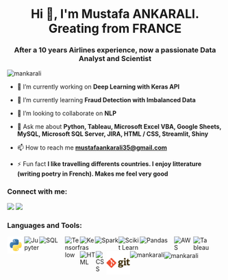 <h1 align="center">Hi 👋, I'm Mustafa ANKARALI. Greating from FRANCE</h1>
<h3 align="center"> After a 10 years Airlines experience, now a passionate Data Analyst and Scientist </h3>

<p align="left"> <img src="https://komarev.com/ghpvc/?username=mankarali&label=Profile%20views&color=0e75b6&style=flat" alt="mankarali" /> </p>

- 🔭 I’m currently working on **Deep Learning with Keras API**

- 🌱 I’m currently learning **Fraud Detection with Imbalanced Data**

- 👯 I’m looking to collaborate on **NLP**

- 💬 Ask me about **Python, Tableau, Microsoft Excel VBA, Google Sheets, MySQL, Microsoft SQL Server, JIRA, HTML / CSS, Streamlit, Shiny**

- 📫 How to reach me **mustafaankarali35@gmail.com**

- ⚡ Fun fact **I like travelling differents countries. I enjoy litterature (writing poetry in French). Makes me feel very good**

<h3 align="left">Connect with me:</h3>
<p align="left">

[![](https://img.shields.io/badge/linkedin-%230077B5.svg?&style=for-the-badge&logo=linkedin&logoColor=white)](https://www.linkedin.com/in/mustafaankarali/)
[![](https://img.shields.io/badge/tableau-%2312100E.svg?&style=for-the-badge&logo=tableau&logoColor=orange)](https://public.tableau.com/en-us/s/profile/mustafa.ankarali#!/)

</p>

<h3 align="left">Languages and Tools:</h3>

<p align="left">
<img align="left" alt="Python" width="40px" src="https://raw.githubusercontent.com/github/explore/80688e429a7d4ef2fca1e82350fe8e3517d3494d/topics/python/python.png"/>
<img align="left" alt="Jupyter" width="35px" src="https://upload.wikimedia.org/wikipedia/commons/thumb/3/38/Jupyter_logo.svg/883px-Jupyter_logo.svg.png"/>
<img align="left" alt="SQL" width="60px" src="https://upload.wikimedia.org/wikipedia/commons/8/87/Sql_data_base_with_logo.png"/>
<img align="left" alt="Tensorflow" width="35px" src="https://upload.wikimedia.org/wikipedia/commons/thumb/2/2d/Tensorflow_logo.svg/1200px-Tensorflow_logo.svg.png"/>

<img align="left" alt="Keras" width="35px" src="https://upload.wikimedia.org/wikipedia/commons/thumb/a/ae/Keras_logo.svg/768px-Keras_logo.svg.png"/>

<img align="left" alt="Spark" width="55px" src="https://upload.wikimedia.org/wikipedia/commons/thumb/f/f3/Apache_Spark_logo.svg/582px-Apache_Spark_logo.svg.png"/>

<img align="left" alt="Scikit Learn" width="50px" src="https://encrypted-tbn0.gstatic.com/images?q=tbn:ANd9GcTWqe8229UE1DsRYR06QaKSop6cyWqcewXbXw&usqp=CAU" />

<img align="left" alt="Pandas" width="80px" src="https://upload.wikimedia.org/wikipedia/commons/thumb/e/ed/Pandas_logo.svg/1200px-Pandas_logo.svg.png"/>

<img align="left" alt="AWS" width="45px" src="https://upload.wikimedia.org/wikipedia/commons/thumb/9/93/Amazon_Web_Services_Logo.svg/768px-Amazon_Web_Services_Logo.svg.png"/>

<img align="left" alt="Tableau" width="40px" src="https://encrypted-tbn0.gstatic.com/images?q=tbn:ANd9GcQVw8Ka8GJ6Oqnjwdj47ZIPyFijvcLJgqKhfg&usqp=CAU" />

<img align="left" alt="HTML" width="37px" src="https://upload.wikimedia.org/wikipedia/commons/thumb/6/61/HTML5_logo_and_wordmark.svg/768px-HTML5_logo_and_wordmark.svg.png"/>

<img align="left" alt="CSS" width="25px" src="https://upload.wikimedia.org/wikipedia/commons/thumb/d/d5/CSS3_logo_and_wordmark.svg/544px-CSS3_logo_and_wordmark.svg.png"/>

<img align="left" alt="Git" width="55px" src="https://raw.githubusercontent.com/github/explore/80688e429a7d4ef2fca1e82350fe8e3517d3494d/topics/git/git.png"/>

</p>



<p><img align="left" src="https://github-readme-stats.vercel.app/api/top-langs?username=mankarali&show_icons=true&locale=en&layout=compact" alt="mankarali" /></p>

<p>&nbsp;<img align="center" src="https://github-readme-stats.vercel.app/api?username=mankarali&show_icons=true&locale=en" alt="mankarali" /></p>
